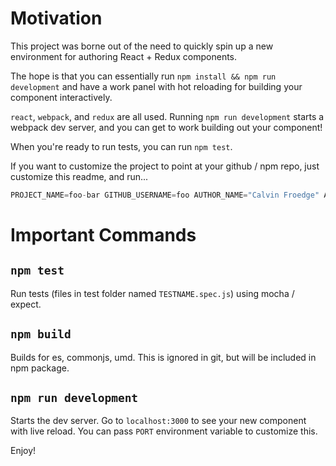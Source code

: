 # Motivation

This project was borne out of the need to quickly spin up a new environment for authoring React + Redux components.

The hope is that you can essentially run `npm install && npm run development` and have a work panel with hot reloading for building your component interactively.

`react`, `webpack`, and `redux` are all used. Running `npm run development` starts a webpack dev server, and you can get to work building out your component!

When you're ready to run tests, you can run `npm test`.

If you want to customize the project to point at your github / npm repo, just customize this readme, and run...

```js
PROJECT_NAME=foo-bar GITHUB_USERNAME=foo AUTHOR_NAME="Calvin Froedge" AUTHOR_EMAIL=calvinfroedge@gmail.com npm run customize
``` 

# Important Commands

## `npm test`

Run tests (files in test folder named `TESTNAME.spec.js`) using mocha / expect.

## `npm build`

Builds for es, commonjs, umd. This is ignored in git, but will be included in npm package.

## `npm run development`

Starts the dev server. Go to `localhost:3000` to see your new component with live reload. You can pass `PORT` environment variable to customize this.

Enjoy!
